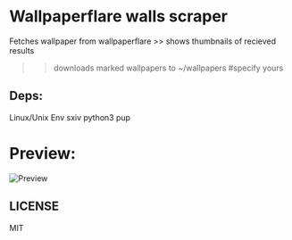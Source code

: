 # Wallpaperflare walls scraper

Fetches wallpaper from wallpaperflare >> shows thumbnails of recieved results
>> downloads marked wallpapers to ~/wallpapers #specify yours

## Deps:
Linux/Unix Env
sxiv
python3
pup

# Preview:
![Preview](./preview.gif)

## LICENSE
MIT
